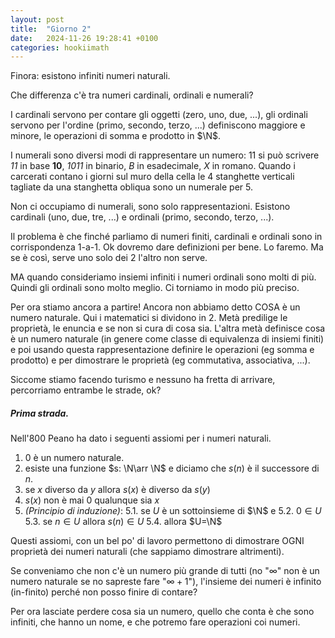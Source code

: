 ```yaml
---
layout: post
title:  "Giorno 2"
date:   2024-11-26 19:28:41 +0100
categories: hookiimath
---
```


Finora: esistono infiniti numeri naturali.

Che differenza c'è tra numeri cardinali, ordinali e numerali?

I cardinali servono per contare gli oggetti (zero, uno, due, ...), gli ordinali servono per l'ordine (primo, secondo, terzo, ...) definiscono maggiore e minore, le operazioni di somma e prodotto in $\N$.

I numerali sono diversi modi di rappresentare un numero: 11 si può scrivere _11_ in base **10**, _1011_ in binario, $B$ in esadecimale, $X$ in romano. Quando i carcerati contano i giorni sul muro della cella le 4 stanghette verticali tagliate da una stanghetta obliqua sono un numerale per 5.

Non ci occupiamo di numerali, sono solo rappresentazioni. Esistono cardinali (uno, due, tre, ...) e ordinali (primo, secondo, terzo, ...).

Il problema è che finché parliamo di numeri finiti, cardinali e ordinali sono in corrispondenza 1-a-1. Ok dovremo dare definizioni per bene. Lo faremo. Ma se è così, serve uno solo dei 2 l'altro non serve.

MA quando consideriamo insiemi infiniti i numeri ordinali sono molti di più. Quindi gli ordinali sono molto meglio. Ci torniamo in modo più preciso.

Per ora stiamo ancora a partire! Ancora non abbiamo detto COSA è un numero naturale.
Qui i matematici si dividono in 2. Metà predilige le proprietà, le enuncia
e se non si cura di cosa sia. L'altra metà definisce cosa è un numero naturale
(in genere come classe di equivalenza di insiemi finiti)
e poi usando questa rappresentazione definire le operazioni (eg somma e prodotto)
e per dimostrare le proprietà (eg commutativa, associativa, ...).

Siccome stiamo facendo turismo e nessuno ha fretta di arrivare, percorriamo entrambe le strade, ok?

##### Prima strada.

Nell'800 Peano ha dato i seguenti assiomi per i numeri naturali.

1. 0 è un numero naturale.
2. esiste una funzione $s: \N\arr \N$ e diciamo che $s(n)$ è il successore di $n$.
3. se $x$ diverso da $y$ allora $s(x)$ è diverso da $s(y)$
4. $s(x)$ non è mai 0 qualunque sia $x$
5. _(Principio di induzione)_:
  5.1. se $U$ è un sottoinsieme di $\N$ e
  5.2. $0 \in U$
  5.3. se $n \in U$ allora $s(n) \in U$
  5.4. allora $U=\N$

Questi assiomi, con un bel po' di lavoro permettono di dimostrare OGNI proprietà dei numeri naturali (che sappiamo dimostrare altrimenti).

Se conveniamo che non c'è un numero più grande di tutti (no "$\infty$" non è un numero naturale se no sapreste fare "$\infty+1$"), 
l'insieme dei numeri è infinito (in-finito) perché non posso finire di contare?

Per ora lasciate perdere cosa sia un numero, quello che conta è che sono infiniti, che hanno un nome, 
e che potremo fare operazioni coi numeri.
